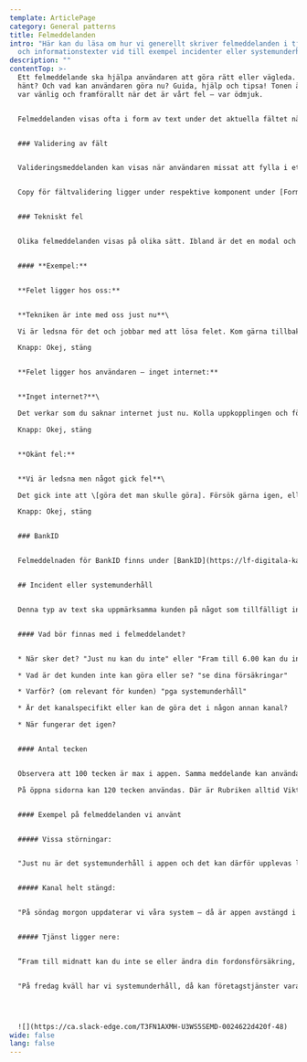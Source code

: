```yaml
---
template: ArticlePage
category: General patterns
title: Felmeddelanden
intro: "Här kan du läsa om hur vi generellt skriver felmeddelanden i tjänster
  och informationstexter vid till exempel incidenter eller systemunderhåll. "
description: ""
contentTop: >-
  Ett felmeddelande ska hjälpa användaren att göra rätt eller vägleda. Vad har
  hänt? Och vad kan användaren göra nu? Guida, hjälp och tipsa! Tonen är viktig,
  var vänlig och framförallt när det är vårt fel – var ödmjuk.


  Felmeddelanden visas ofta i form av text under det aktuella fältet när det kommer till validering, eller som ett modalfönster (även kallat dialologruta eller pop-up) vid andra fel. Inloggat så visas de ofta som så kallade [Alerts](https://lf-digitala-kanaler.github.io/components/web/system-display/alert?copy).


  ### Validering av fält


  Valideringsmeddelanden kan visas när användaren missat att fylla i ett fält, skriver fel format eller något annat gör att man inte kan gå vidare. 


  Copy för fältvalidering ligger under respektive komponent under [Forms](https://lf-digitala-kanaler.github.io/components/web/forms).


  ### Tekniskt fel


  Olika felmeddelanden visas på olika sätt. Ibland är det en modal och då behövs både rubrik, brödtext och knapp.


  #### **Exempel:**


  **Felet ligger hos oss:**


  **Tekniken är inte med oss just nu**\

  Vi är ledsna för det och jobbar med att lösa felet. Kom gärna tillbaka lite senare.\

  Knapp: Okej, stäng


  **Felet ligger hos användaren – inget internet:**


  **Inget internet?**\

  Det verkar som du saknar internet just nu. Kolla uppkopplingen och försök igen. \

  Knapp: Okej, stäng


  **Okänt fel:**


  **Vi är ledsna men något gick fel**\

  Det gick inte att \[göra det man skulle göra]. Försök gärna igen, eller testa senare.\

  Knapp: Okej, stäng


  ### BankID


  Felmeddelnaden för BankID finns under [BankID](https://lf-digitala-kanaler.github.io/patterns/general-patterns/bank-id).


  ## Incident eller systemunderhåll


  Denna typ av text ska uppmärksamma kunden på något som tillfälligt inte fungerar eller går att använda som vanligt. Meddelandet skrivs ofta i komponenten [Alert](https://lf-digitala-kanaler.github.io/components/web/system-display/alert). Det som på öppna sidor i Episerver heter Viktigt meddelande under Arkiv för startsidan eller på respektive produktsida. 


  #### Vad bör finnas med i felmeddelandet?


  * När sker det? "Just nu kan du inte" eller "Fram till 6.00 kan du inte" (om meddelande publiceras när det sker) eller "På lördag 18-24" (om det publiceras efter)

  * Vad är det kunden inte kan göra eller se? "se dina försäkringar"

  * Varför? (om relevant för kunden) "pga systemunderhåll"

  * Är det kanalspecifikt eller kan de göra det i någon annan kanal? 

  * När fungerar det igen? 


  #### Antal tecken


  Observera att 100 tecken är max i appen. Samma meddelande kan användas på Mina sidor. \

  På öppna sidorna kan 120 tecken användas. Där är Rubriken alltid Viktigt meddelande.


  #### Exempel på felmeddelanden vi använt


  ##### Vissa störningar:


  "Just nu är det systemunderhåll i appen och det kan därför upplevas lite svajigt, 7.00 är vi klara!"


  ##### Kanal helt stängd:


  "På söndag morgon uppdaterar vi våra system – då är appen avstängd i ungefär en timme."


  ##### Tjänst ligger nere:


  ”Fram till midnatt kan du inte se eller ändra din fordonsförsäkring, pga systemunderhåll.”


  "På fredag kväll har vi systemunderhåll, då kan företagstjänster vara lite sega. Klart lördag kl. 7."




  ![](https://ca.slack-edge.com/T3FN1AXMH-U3WS5SEMD-0024622d420f-48)
wide: false
lang: false
---
```

